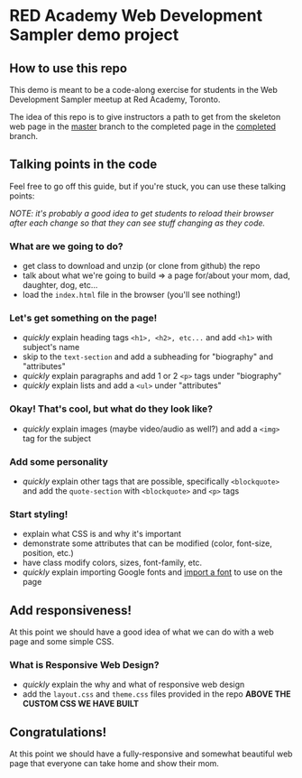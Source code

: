 # RED Academy Web Development Sampler demo project

## How to use this repo

This demo is meant to be a code-along exercise for students in the Web Development Sampler meetup at Red Academy, Toronto.

The idea of this repo is to give instructors a path to get from the skeleton web page in the [master](https://github.com/tinacious/red-sampler-demo/tree/master) branch
to the completed page in the [completed](https://github.com/tinacious/red-sampler-demo/tree/completed) branch.

## Talking points in the code
Feel free to go off this guide, but if you're stuck, you can use these talking points:

_NOTE: it's probably a good idea to get students to reload their browser after each change so that they can see stuff changing as they code._

### What are we going to do?

* get class to download and unzip (or clone from github) the repo
* talk about what we're going to build => a page for/about your mom, dad, daughter, dog, etc...
* load the `index.html` file in the browser (you'll see nothing!)

### Let's get something on the page!
* _quickly_ explain heading tags `<h1>, <h2>, etc...` and add `<h1>` with subject's name
* skip to the `text-section` and add a subheading for "biography" and "attributes"
* _quickly_ explain paragraphs and add 1 or 2 `<p>` tags under "biography"
* _quickly_ explain lists and add a `<ul>` under "attributes"

### Okay! That's cool, but what do they look like?
* _quickly_ explain images (maybe video/audio as well?) and add a `<img>` tag for the subject

### Add some personality
* _quickly_ explain other tags that are possible, specifically `<blockquote>` and add the `quote-section` with `<blockquote>` and `<p>` tags

### Start styling!
* explain what CSS is and why it's important
* demonstrate some attributes that can be modified (color, font-size, position, etc.)
* have class modify colors, sizes, font-family, etc.
* _quickly_ explain importing Google fonts and [import a font](https://fonts.google.com/specimen/Roboto+Slab?selection.family=Roboto&query=slab) to use on the page

## Add responsiveness!
At this point we should have a good idea of what we can do with a web page and some simple CSS.

### What is Responsive Web Design?
* _quickly_ explain the why and what of responsive web design
* add the `layout.css` and `theme.css` files provided in the repo **ABOVE THE CUSTOM CSS WE HAVE BUILT**

## Congratulations!
At this point we should have a fully-responsive and somewhat beautiful web page that everyone can take home and show their mom.

